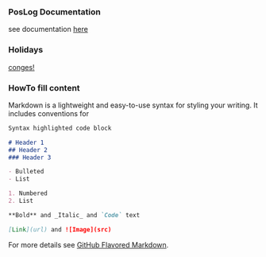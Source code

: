 ### PosLog Documentation ###
see documentation [here](poslog/poslog.md)

### Holidays
[conges!](https://docs.google.com/spreadsheets/d/1B62ohWhKEUAdIz6-LQ4FWUlD7q6Zevjo746GFeqRIRo/edit?ts=5d35d55f#gid=0)


### HowTo fill content

Markdown is a lightweight and easy-to-use syntax for styling your writing. It includes conventions for

```markdown
Syntax highlighted code block

# Header 1
## Header 2
### Header 3

- Bulleted
- List

1. Numbered
2. List

**Bold** and _Italic_ and `Code` text

[Link](url) and ![Image](src)
```

For more details see [GitHub Flavored Markdown](https://guides.github.com/features/mastering-markdown/).

